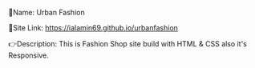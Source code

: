 📌Name: Urban Fashion

🔗Site Link: https://ialamin69.github.io/urbanfashion

👉Description: This is Fashion Shop site build with HTML & CSS also it's Responsive.
